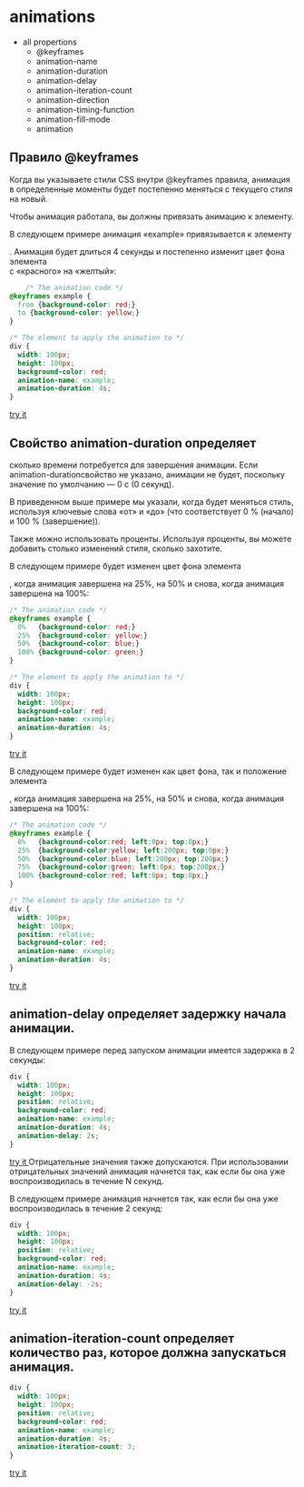 # animations
* all propertions
    * @keyframes
    * animation-name
    * animation-duration
    * animation-delay
    * animation-iteration-count
    * animation-direction
    * animation-timing-function
    * animation-fill-mode
    * animation
## Правило @keyframes
Когда вы указываете стили CSS внутри @keyframes правила, анимация в определенные моменты будет постепенно меняться с текущего стиля на новый.

Чтобы анимация работала, вы должны привязать анимацию к элементу.

В следующем примере анимация «example» привязывается к элементу <div>. Анимация будет длиться 4 секунды и постепенно изменит цвет фона элемента <div> с «красного» на «желтый»:

``` css
    /* The animation code */
@keyframes example {
  from {background-color: red;}
  to {background-color: yellow;}
}

/* The element to apply the animation to */
div {
  width: 100px;
  height: 100px;
  background-color: red;
  animation-name: example;
  animation-duration: 4s;
}
```
[ try it](https://www.w3schools.com/css/tryit.asp?filename=trycss3_animation1)
## Свойство animation-duration определяет

сколько времени потребуется для завершения анимации. Если animation-durationсвойство не указано, анимации не будет, поскольку значение по умолчанию — 0 с (0 секунд). 

В приведенном выше примере мы указали, когда будет меняться стиль, используя ключевые слова «от» и «до» (что соответствует 0 % (начало) и 100 % (завершение)).

Также можно использовать проценты. Используя проценты, вы можете добавить столько изменений стиля, сколько захотите.

В следующем примере будет изменен цвет фона элемента <div>, когда анимация завершена на 25%, на 50% и снова, когда анимация завершена на 100%:

```css
/* The animation code */
@keyframes example {
  0%   {background-color: red;}
  25%  {background-color: yellow;}
  50%  {background-color: blue;}
  100% {background-color: green;}
}

/* The element to apply the animation to */
div {
  width: 100px;
  height: 100px;
  background-color: red;
  animation-name: example;
  animation-duration: 4s;
}
```
[try it](https://www.w3schools.com/css/tryit.asp?filename=trycss3_animation2)

В следующем примере будет изменен как цвет фона, так и положение элемента <div>, когда анимация завершена на 25%, на 50% и снова, когда анимация завершена на 100%:

```css
/* The animation code */
@keyframes example {
  0%   {background-color:red; left:0px; top:0px;}
  25%  {background-color:yellow; left:200px; top:0px;}
  50%  {background-color:blue; left:200px; top:200px;}
  75%  {background-color:green; left:0px; top:200px;}
  100% {background-color:red; left:0px; top:0px;}
}

/* The element to apply the animation to */
div {
  width: 100px;
  height: 100px;
  position: relative;
  background-color: red;
  animation-name: example;
  animation-duration: 4s;
}

```
[try it](https://www.w3schools.com/css/tryit.asp?filename=trycss3_animation3)

## animation-delay определяет задержку начала анимации.
В следующем примере перед запуском анимации имеется задержка в 2 секунды:
```css
div {
  width: 100px;
  height: 100px;
  position: relative;
  background-color: red;
  animation-name: example;
  animation-duration: 4s;
  animation-delay: 2s;
}
```
[try it ](https://www.w3schools.com/css/tryit.asp?filename=trycss3_animation_delay)
Отрицательные значения также допускаются. При использовании отрицательных значений анимация начнется так, как если бы она уже воспроизводилась в течение N секунд.

В следующем примере анимация начнется так, как если бы она уже воспроизводилась в течение 2 секунд:
```css
div {
  width: 100px;
  height: 100px;
  position: relative;
  background-color: red;
  animation-name: example;
  animation-duration: 4s;
  animation-delay: -2s;
}
```
[try it](https://www.w3schools.com/css/tryit.asp?filename=trycss3_animation_delay2)

## animation-iteration-count определяет количество раз, которое должна запускаться анимация.

```css
div {
  width: 100px;
  height: 100px;
  position: relative;
  background-color: red;
  animation-name: example;
  animation-duration: 4s;
  animation-iteration-count: 3;
}
```
[try it](https://www.w3schools.com/css/tryit.asp?filename=trycss3_animation_count)
